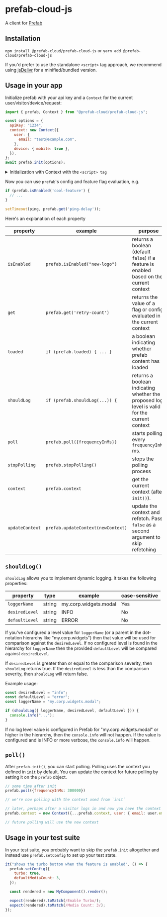 # prefab-cloud-js

A client for [Prefab]

## Installation

`npm install @prefab-cloud/prefab-cloud-js` or `yarn add @prefab-cloud/prefab-cloud-js`

If you'd prefer to use the standalone `<script>` tag approach, we recommend using
[jsDelivr][jsDelivr] for a minified/bundled version.

## Usage in your app

Initialize prefab with your api key and a `Context` for the current user/visitor/device/request:

```javascript
import { prefab, Context } from "@prefab-cloud/prefab-cloud-js";

const options = {
  apiKey: "1234",
  context: new Context({
    user: {
      email: "test@example.com",
    },
    device: { mobile: true },
  }),
};
await prefab.init(options);
```

<details>
<summary>Initialization with Context with the <code>&lt;script&gt; tag</code></summary>

```javascript
// `prefab` is available globally on the window object
// `Context` is available globally as `window.prefabNamespace.Context`
const options = {
  apiKey: "1234",
  context: new prefabNamespace.Context({
    user: {
      email: "test@example.com",
    },
    device: { mobile: true },
  }),
};

prefab.init(options).then(() => {
  console.log(options);
  console.log("test-flag is " + prefab.get("test-flag"));

  console.log("ex1-copywrite " + prefab.get("ex1-copywrite"));
  $(".copywrite").text(prefab.get("ex1-copywrite"));
});
```

</details>

Now you can use `prefab`'s config and feature flag evaluation, e.g.

```javascript
if (prefab.isEnabled('cool-feature') {
  // ...
}

setTimeout(ping, prefab.get('ping-delay'));
```

Here's an explanation of each property

| property        | example                            | purpose                                                                                      |
| --------------- | ---------------------------------- | -------------------------------------------------------------------------------------------- |
| `isEnabled`     | `prefab.isEnabled("new-logo")`     | returns a boolean (default `false`) if a feature is enabled based on the current context     |
| `get`           | `prefab.get('retry-count')`        | returns the value of a flag or config evaluated in the current context                       |
| `loaded`        | `if (prefab.loaded) { ... }`       | a boolean indicating whether prefab content has loaded                                       |
| `shouldLog`     | `if (prefab.shouldLog(...)) {`     | returns a boolean indicating whether the proposed log level is valid for the current context |
| `poll`          | `prefab.poll({frequencyInMs})`     | starts polling every `frequencyInMs` ms.                                                     |
| `stopPolling`   | `prefab.stopPolling()`             | stops the polling process                                                                    |
| `context`       | `prefab.context`                   | get the current context (after `init()`).                                                    |
| `updateContext` | `prefab.updateContext(newContext)` | update the context and refetch. Pass `false` as a second argument to skip refetching         |

## `shouldLog()`

`shouldLog` allows you to implement dynamic logging. It takes the following properties:

| property       | type   | example               | case-sensitive |
| -------------- | ------ | --------------------- | -------------- |
| `loggerName`   | string | my.corp.widgets.modal | Yes            |
| `desiredLevel` | string | INFO                  | No             |
| `defaultLevel` | string | ERROR                 | No             |

If you've configured a level value for `loggerName` (or a parent in the dot-notation hierarchy like
"my.corp.widgets") then that value will be used for comparison against the `desiredLevel`. If no
configured level is found in the hierarchy for `loggerName` then the provided `defaultLevel` will be
compared against `desiredLevel`.

If `desiredLevel` is greater than or equal to the comparison severity, then `shouldLog` returns
true. If the `desiredLevel` is less than the comparison severity, then `shouldLog` will return
false.

Example usage:

```javascript
const desiredLevel = "info";
const defaultLevel = "error";
const loggerName = "my.corp.widgets.modal";

if (shouldLog({ loggerName, desiredLevel, defaultLevel })) {
  console.info("...");
}
```

If no log level value is configured in Prefab for "my.corp.widgets.modal" or higher in the
hierarchy, then the `console.info` will not happen. If the value is configured and is INFO or more
verbose, the `console.info` will happen.

## `poll()`

After `prefab.init()`, you can start polling. Polling uses the context you defined in `init` by
default. You can update the context for future polling by setting it on the `prefab` object.

```javascript
// some time after init
prefab.poll({frequencyInMs: 300000})

// we're now polling with the context used from `init`

// later, perhaps after a visitor logs in and now you have the context of their current user
prefab.context = new Context({...prefab.context, user: { email: user.email, key: user.trackingId })

// future polling will use the new context
```

## Usage in your test suite

In your test suite, you probably want to skip the `prefab.init` altogether and instead use
`prefab.setConfig` to set up your test state.

```javascript
it("shows the turbo button when the feature is enabled", () => {
  prefab.setConfig({
    turbo: true,
    defaultMediaCount: 3,
  });

  const rendered = new MyComponent().render();

  expect(rendered).toMatch(/Enable Turbo/);
  expect(rendered).toMatch(/Media Count: 3/);
});
```

[Prefab]: https://www.prefab.cloud/
[jsDelivr]: https://www.jsdelivr.com/package/npm/@prefab-cloud/prefab-cloud-js
